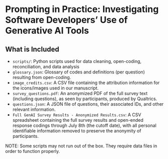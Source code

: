 # Prompting in Practice: Investigating Software Developers’ Use of Generative AI Tools

## What is Included
- `scripts/`: Python scripts used for data cleaning, open-coding, reconciliation, and data analysis 
- `glossary.json`: Glossary of codes and definitions (per question) resulting from open-coding.
- `image_credits.csv`: A CSV file containing the attribution information for the icons/images used in our manuscript. 
- `survey_questions.pdf`: An anonymized PDF of the full survey text (including questions), as seen by participants, produced by Qualtrics.
- `questions.json`: A JSON file of questions, their associated IDs, and other relevant information.
- `Full GenAI Survey Results - Anonymized Results.csv`: A CSV spreadsheet containing the full survey results and open-ended response codings through July 8th (the cutoff date), with all personal identifiable information removed to preserve the anonymity of participants.

NOTE: Some scripts may not run out of the box.  They require data files in order to function properly.
